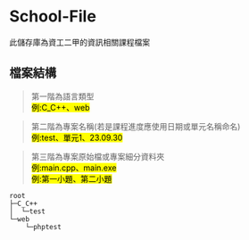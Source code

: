 # School-File
此儲存庫為資工二甲的資訊相關課程檔案
## 檔案結構
> 第一階為語言類型 \
> <mark>例:C_C++、web</mark>

> 第二階為專案名稱(若是課程進度應使用日期或單元名稱命名) \
> <mark>例:test、單元1、23.09.30</mark>

> 第三階為專案原始檔或專案細分資料夾 \
> <mark>例:main.cpp、main.exe</mark> \
> <mark>例:第一小題、第二小題</mark>
```
root
├─C_C++
│  └─test
└─web
    └─phptest
```